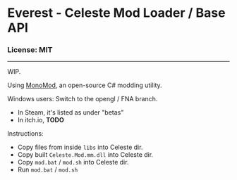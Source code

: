 # Everest - Celeste Mod Loader / Base API

### License: MIT

----

WIP.

Using [MonoMod](https://github.com/0x0ade/MonoMod), an open-source C# modding utility.

Windows users: Switch to the opengl / FNA branch.
- In Steam, it's listed as under "betas"
- In itch.io, **TODO**

Instructions:

- Copy files from inside `libs` into Celeste dir.
- Copy built `Celeste.Mod.mm.dll` into Celeste dir.
- Copy `mod.bat` / `mod.sh` into Celeste dir.
- Run `mod.bat` / `mod.sh`

